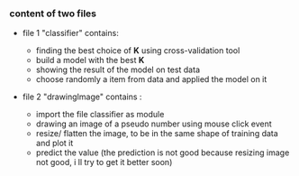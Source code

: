 ### content of two files 
* file 1 "classifier" contains:
    * finding the best choice of **K** using cross-validation tool
    * build a model with the best **K** 
    * showing the result of the model on test data
    * choose randomly a item from data and applied the model on it
    
* file 2 "drawingImage" contains :
    * import the file classifier as module 
    * drawing an image of a pseudo number using mouse click event 
    * resize/ flatten the image, to be in the same shape of training data and plot it
    * predict the value (the prediction is not good because resizing image not good, i ll try to get it better soon)
      